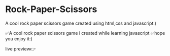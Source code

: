 # Rock-Paper-Scissors
A cool rock paper scissors game created using html,css and javascript:)


✅A cool rock paper scissors game i created while learning javascript
✅hope you enjoy it:)

live preview👉

